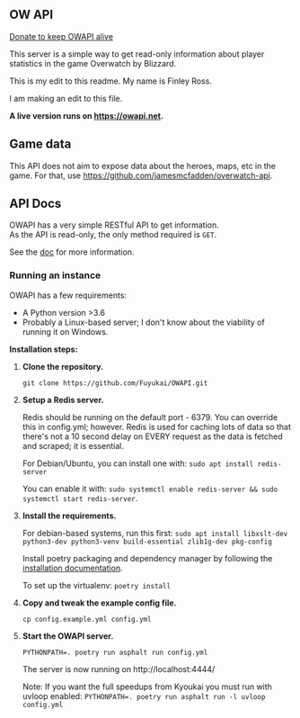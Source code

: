 ## OW API

[Donate to keep OWAPI alive](https://www.patreon.com/sundwarf)

This server is a simple way to get read-only information about player statistics in the game
Overwatch by Blizzard.


This is my edit to this readme. My name is Finley Ross.

I am making an edit to this file.


**A live version runs on https://owapi.net.**  

## Game data

This API does not aim to expose data about the heroes, maps, etc in the game. For that, use 
https://github.com/jamesmcfadden/overwatch-api. 
 
## API Docs

OWAPI has a very simple RESTful API to get information.  
As the API is read-only, the only method required is `GET`.  

See the [doc](/api.md) for more information. 


### Running an instance

OWAPI has a few requirements:

 - A Python version >3.6
 - Probably a Linux-based server; I don't know about the viability of running it on Windows.
 
**Installation steps:**

 1. **Clone the repository.**
 
     `git clone https://github.com/Fuyukai/OWAPI.git`
     
 2. **Setup a Redis server.**
 
     Redis should be running on the default port - 6379. You can override this in config.yml;
     however.
     Redis is used for caching lots of data so that there's not a 10 second delay on
     EVERY request as the data is fetched and scraped; it is essential.
     
     For Debian/Ubuntu, you can install one with:
     `sudo apt install redis-server`
     
     You can enable it with:
     `sudo systemctl enable redis-server && sudo systemctl start redis-server`.
     
 4. **Install the requirements.**

     For debian-based systems, run this first:
     `sudo apt install libxslt-dev python3-dev python3-venv build-essential zlib1g-dev pkg-config`
     
     Install poetry packaging and dependency manager by following the [installation documentation](https://poetry.eustace.io/docs/#installation).
     
     To set up the virtualenv:
     `poetry install`

 5. **Copy and tweak the example config file.**

    `cp config.example.yml config.yml`
     
 6. **Start the OWAPI server.**
 
     `PYTHONPATH=. poetry run asphalt run config.yml`
     
     The server is now running on http://localhost:4444/
          
     Note: If you want the full speedups from Kyoukai you must run with uvloop enabled:
     `PYTHONPATH=. poetry run asphalt run -l uvloop config.yml`
